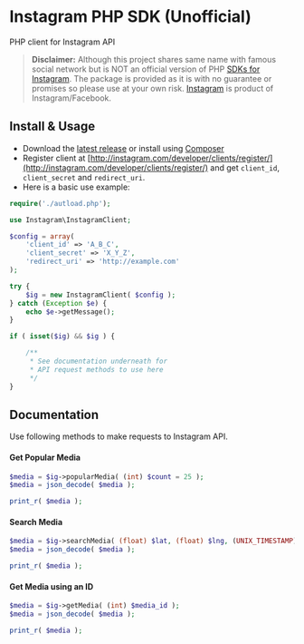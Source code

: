 # Instagram PHP SDK (Unofficial)

PHP client for Instagram API

> **Disclaimer:** Although this project shares same name with famous social network but is NOT an official version of PHP [SDKs for Instagram](http://github.com/Instagram). The package is provided as it is with no guarantee or promises so please use at your own risk. [Instagram](http://instagram.com) is product of Instagram/Facebook.


## Install & Usage

+ Download the [latest release](https://github.com/jabranr/instagram-php-sdk/releases/) or install using [Composer](http://getcomposer.org)
+ Register client at [http://instagram.com/developer/clients/register/](http://instagram.com/developer/clients/register/) and get `client_id`, `client_secret` and `redirect_uri`.
+ Here is a basic use example:

```php
require('./autload.php');

use Instagram\InstagramClient;

$config = array(
	'client_id' => 'A_B_C',
	'client_secret' => 'X_Y_Z',
	'redirect_uri' => 'http://example.com'
);

try {
	$ig = new InstagramClient( $config );
} catch (Exception $e) {
	echo $e->getMessage();
}

if ( isset($ig) && $ig ) {

	/**
	 * See documentation underneath for
	 * API request methods to use here
	 */
}
```


## Documentation

Use following methods to make requests to Instagram API.


#### Get Popular Media

```php
$media = $ig->popularMedia( (int) $count = 25 );
$media = json_decode( $media );

print_r( $media );
```


#### Search Media

```php
$media = $ig->searchMedia( (float) $lat, (float) $lng, (UNIX_TIMESTAMP) $min_timestamp, (UNIX_TIMESTAMP) $max_timestamp, (int) $distance, (int) $count = 25 );
$media = json_decode( $media );

print_r( $media );

```


#### Get Media using an ID

```php
$media = $ig->getMedia( (int) $media_id );
$media = json_decode( $media );

print_r( $media );

```